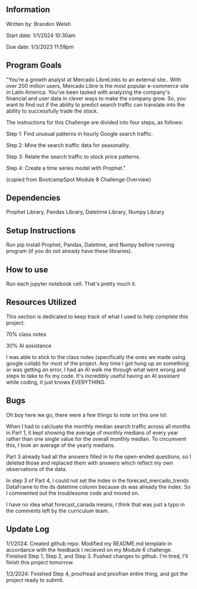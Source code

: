 ## Information
Written by: Brandon Welsh

Start date: 1/1/2024 10:30am

Due date: 1/3/2023 11:59pm

## Program Goals
"You’re a growth analyst at Mercado LibreLinks to an external site.. With over 200 million users, Mercado Libre is the most popular e-commerce site in Latin America. You've been tasked with analyzing the company's financial and user data in clever ways to make the company grow. So, you want to find out if the ability to predict search traffic can translate into the ability to successfully trade the stock.

The instructions for this Challenge are divided into four steps, as follows:

Step 1: Find unusual patterns in hourly Google search traffic.

Step 2: Mine the search traffic data for seasonality.

Step 3: Relate the search traffic to stock price patterns.

Step 4: Create a time series model with Prophet." 

(copied from BootcampSpot Module 8 Challenge Overview)

## Dependencies
Prophet Library, Pandas Library, Datetime Library, Numpy Library

## Setup Instructions
Run pip install Prophet, Pandas, Datetime, and Numpy before running program (if you do not already have these libraries).

## How to use
Run each jupyter notebook cell. That's pretty much it.

## Resources Utilized
This section is dedicated to keep track of what I used to help complete this project:

70% class notes

30% AI assistance

I was able to stick to the class notes (specifically the ones we made using google collab) for most of the project. Any time I got hung up on something or was getting an error, I had an AI walk me through what went wrong and steps to take to fix my code. It's incredibly useful having an AI assistant while coding, it just knows EVERYTHING.

## Bugs
Oh boy here we go, there were a few things to note on this one lol:

When I had to calcluate the monthly median search traffic across all months in Part 1, it kept showing the average of monthly medians of every year rather than one single value for the overall monthly median. To circumvent this, I took an average of the yearly medians.

Part 3 already had all the answers filled in to the open-ended questions, so I deleted those and replaced them with answers which reflect my own observations of the data.

In step 3 of Part 4, I could not set the index in the forecast_mercado_trends DataFrame to the ds datetime column because ds was already the index. So I commented out the troublesome code and moved on.

I have no idea what forecast_canada means, I think that was just a typo in the comments left by the curriculum team.

## Update Log
1/1/2024: Created github repo. Modified my README.md template in accordance with the feedback I recieved on my Module 6 challenge. Finished Step 1, Step 2, and Step 3. Pushed changes to github. I'm tired, I'll finish this project tomorrow.

1/2/2024: Finished Step 4, proofread and proofran entire thing, and got the project ready to submit.